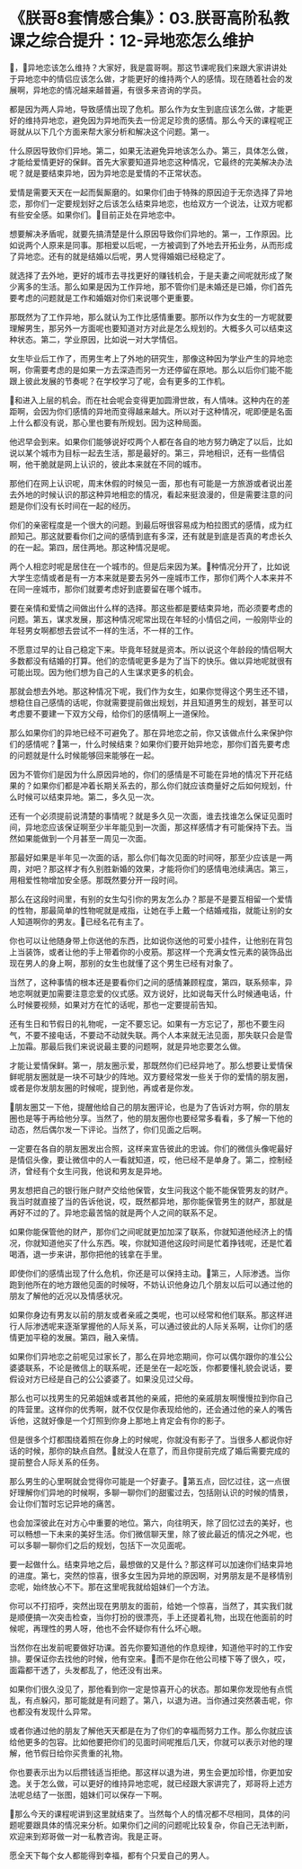 # 《朕哥8套情感合集》：03.朕哥高阶私教课之综合提升：12-异地恋怎么维护

🎼，🎼异地恋该怎么维持？大家好，我是震哥啊。那这节课呢我们来跟大家讲讲处于异地恋中的情侣应该怎么做，才能更好的维持两个人的感情。现在随着社会的发展啊，异地恋的情况越来越普遍，有很多来咨询的学员。

都是因为两人异地，导致感情出现了危机。那么作为女生到底应该怎么做，才能更好的维持异地恋，避免因为异地而失去一份泥足珍贵的感情。那么今天的课程呢正哥就从以下几个方面来帮大家分析和解决这个问题。第一。

什么原因导致你们异地。第二，如果无法避免异地该怎么办。第三，具体怎么做，才能给爱情更好的保鲜。首先大家要知道异地恋这种情况，它最终的完美解决办法呢？就是要结束异地，因为异地恋是爱情的不正常状态。

爱情是需要天天在一起而鬓厮磨的。如果你们由于特殊的原因迫于无奈选择了异地恋，那你们一定要规划好之后该怎么结束异地恋，也给双方一个说法，让双方呢都有些安全感。如果你们。🎼目前正处在异地恋中。

想要解决矛盾呢，就要先搞清楚是什么原因导致你们异地的。第一，工作原因。比如说两个人原来是同事。那相爱以后呢，一方被调到了外地去开拓业务，从而形成了异地恋。还有的就是结婚以后呢，男人觉得婚姻已经稳定了。

就选择了去外地，更好的城市去寻找更好的赚钱机会，于是夫妻之间呢就形成了聚少离多的生活。那么如果是因为工作异地，那不管你们是未婚还是已婚，你们首先要考虑的问题就是工作和婚姻对你们来说哪个更重要。

那既然为了工作异地，那么就认为工作比感情重要。那所以作为女生的一方呢就要理解男生，那另外一方面呢也要知道对方对此是怎么规划的。大概多久可以结束这种状态。第二，学业原因，比如说一对大学情侣。

女生毕业后工作了，而男生考上了外地的研究生，那像这种因为学业产生的异地恋啊，你需要考虑的是如果一方去深造而另一方还停留在原地。那么以后你们能不能跟上彼此发展的节奏呢？在学校学习了呢，会有更多的工作机。

🎼和进入上层的机会。而在社会呢会变得更加圆滑世故，有人情味。这种内在的差距啊，会因为你们感情的异地而变得越来越大。所以对于这种情况，呢即便是名面上什么都没有说，那心里也要有所规划。因为这种局面。

他迟早会到来。如果你们能够说好哎两个人都在各自的地方努力确定了以后，比如说以某个城市为目标一起去生活，那是最好的。第三，异地相识，还有一些情侣啊，他干脆就是网上认识的，彼此本来就在不同的城市。

那他们在网上认识呢，周末休假的时候见一面，那也有可能是一方旅游或者说出差去外地的时候认识的那这种异地相恋的情况，看起来挺浪漫的，但是需要注意的问题是你们没有长时间在一起的经历。

你们的亲密程度是一个很大的问题。到最后呀很容易成为柏拉图式的感情，成为红颜知己。那这就要看你们之间的感情到底有多深，还有就是到底是否真的考虑长久的在一起。第四，居住两地。那这种情况是呢。

两个人相恋时呢是居住在一个城市的。但是后来因为某。🎼种情况分开了，比如说大学生恋情或者是有一方本来就是要去另外一座城市工作，那你们两个人本来并不在同一座城市，那你们就要考虑好到底要留在哪个城市。

要在亲情和爱情之间做出什么样的选择。那这些都是要结束异地，而必须要考虑的问题。第五，谋求发展，那这种情况呢常出现在年轻的小情侣之间，一般刚毕业的年轻男女啊都想去尝试不一样的生活，不一样的工作。

不愿意过早的让自己稳定下来。毕竟年轻就是资本。所以说这个年龄段的情侣啊大多数都没有结婚的打算。他们的恋情呢更多是为了当下的快乐。做以异地呢就很有可能出现。因为他们想为自己的人生谋求更多的机会。

那就会想去外地。那这种情况下呢，我们作为女生，如果你觉得这个男生还不错，想稳住自己感情的话呢，你就需要提前做出规划，并且知道男生的规划，甚至可以考虑要不要建一下双方父母，给你们的感情啊上一道保险。

那么如果你们的异地已经不可避免了。那在异地恋之前，你又该做点什么来保护你们的感情呢？🎼第一，什么时候结束？如果你们要开始异地恋，那你们首先要考虑的问题就是什么时候能够回来能够在一起。

因为不管你们是因为什么原因异地的，你们的感情是不可能在异地的情况下开花结果的？如果你们都是冲着长期关系去的，那么你们就应该商量好之后如何规划，什么时候可以结束异地。第二，多久见一次。

还有一个必须提前说清楚的事情呢？就是多久见一次面，谁去找谁怎么保证见面时间，异地恋应该保证啊至少半年能见到一次面，那这样感情才有可能保持下去。当然如果能做到一个月甚至一周见一次面。

那最好如果是半年见一次面的话，那么你们每次见面的时间呀，那至少应该是一两周，对吧？那这样才有久别胜新婚的效果，才能将你们的感情电池续满店。第三，用相爱性物增加安全感。那既然要分开一段时间。

那么在这段时间里，有别的女生勾引你的男友怎么办？那是不是要互相留一个爱情的性物，那最简单的性物呢就是戒指，让她在手上戴一个结婚戒指，就能让别的女人知道啊你的男友。🎼已经名花有主了。

你也可以让他随身带上你送他的东西，比如说你送他的可爱小挂件，让他别在背包上当装饰，或者让他的手上带着你的小皮筋。那这样一个充满女性元素的装饰品出现在男人的身上啊，那别的女生也就懂了这个男生已经有对象了。

当然了，这种事情的根本还是要看你们之间的感情兼顾程度，第四，联系频率，异地恋啊就更加需要注意恋爱的仪式感。双方说好，比如说每天什么时候通电话，什么时候要视频，如果对方在忙的话呢，那也一定要提前告知。

还有生日和节假日的礼物呢，一定不要忘记。如果有一方忘记了，那也不要生闷气，不要不接电话，不要动不动就失联。两个人本来就无法见面，那失联只会是雪上加霜。那最后我们来说说最主要的问题啊，就是异地恋要怎么做。

才能让爱情保鲜。第一，朋友圈示爱，那既然你们已经异地了。那么想要让爱情保鲜呢朋友圈就是一块不可缺少的阵地。双方要经常发一些关于你的爱情的朋友圈，或者是你发朋友圈的时候呢，提到他，再或者是你发。

🎼朋友圈艾一下他，提醒他给自己的朋友圈评论，也是为了告诉对方啊，你的朋友圈也是等于再给他分享。当然了，他的朋友圈你也要经常多看看，多了解一下他的动态，然后偶尔发一下评论。当然了，你们见面之后啊。

一定要在各自的朋友圈发出合照，这样来宣告彼此的忠诚。你们的微信头像呢最好是情侣头像，要让微信中的人一看就知道，哎，他已经不是单身了。第二，控制经济，曾经有个女生问我，他说和男友是异地。

男友想把自己的银行账户财产交给他保管，女生问我这个能不能保管男友的财产。我当时就直接了当的告诉他说，哎，既然都异地，那你能保管男生的财产，那就是再好不过的了。异地恋最苦恼的就是两个人之间的联系不足。

如果你能保管他的财产，那你们之间呢就更加加深了联系，你就知道他经济上的情况，你就知道他买了什么东西。唉，你就知道他这段时间是忙着挣钱呢，还是忙着喝酒，退一步来讲，那你把他的钱拿在手里。

即使你们的感情出现了什么危机，你还是可以保持主动。🎼第三，人际渗透。当你跑到他所在的地方跟他见面的时候呀，不妨认识他身边几个朋友以后可以通过他的朋友了解他的近况以及情感状况。

如果你身边有男友以前的朋友或者亲戚之类呢，也可以经常和他们联系。那这样进行人际渗透呢来逐渐掌握他的人际关系，可以通过彼此的人际关系啊，让你们的感情更加平稳的发展。第四，融入亲情。

如果你们异地恋之前呢见过家长了，那么在异地恋期间，你可以偶尔跟你的准公公婆婆联系，不论是微信上的联系呢，还是坐在一起吃饭，你都要懂礼貌会说话，要假设对方已经是自己的公公婆婆了。如果没见过父母。

那么也可以找男生的兄弟姐妹或者其他的亲戚，把他的亲戚朋友啊慢慢拉到你自己的阵营里。这样你的优秀啊，就不仅仅是你表现给他的，还会通过他的亲人的嘴告诉他，这就好像是一个灯照到你身上那地上肯定会有你的影子。

但是很多个灯都围绕着照在你身上的时候呢，你就没有影子了。当很多人都说你好话的时候，那你的缺点自然。🎼就没人在意了，而且你提前完成了婚后需要完成的提前整合人际关系的任务。

那么男生的心里啊就会觉得你可能是一个好妻子。🎼第五点，回忆过往，这一点很好理解你们异地的时候啊，多聊一聊你们的甜蜜过去，包括刚认识的时候的情景，会让你们暂时忘记异地的痛苦。

也会加深彼此在对方心中重要的地位。第六，向往明天，除了回忆过去的美好，也可以畅想一下未来的美好生活。你们微信聊天里，除了彼此最近的情况之外呢，也可以多聊一聊你们之后的规划，包括下一次见面呢。

要一起做什么。结束异地之后，最想做的又是什么？那这样可以加速你们结束异地的进度。第七，突然的惊喜，很多女生因为异地的原因啊，对男朋友是不是移情别恋呢，始终放心不下。那在这里呢我就给姐妹们一个方法。

你可以不打招呼，突然出现在男朋友的面前，给她一个惊喜，当然了，其实我们就是顺便搞一次突击检查，当你打扮的很漂亮，手上还提着礼物，出现在他面前的时候呢，再理性的男人呀，他也不会怀疑你有什么坏心眼。

当然你在出发前呢要做好功课。首先你要知道他的作息规律，知道他平时的工作安排。要保证你去找他的时候，他有空来。🎼而不是你在他公司楼下等了很久，哎，面霜都干透了，头发都乱了，他还没有出来。

如果你们很久没见了，那他看到你一定是惊喜开心的状态。那如果你发现他有点慌乱，有点躲闪，那可能就是有问题了。第八，以退为进。当你通过突然袭击呢，你也都没有发现什么异常。

或者你通过他的朋友了解他天天都是在为了你们的幸福而努力工作。那么你就应该给他更多的包容。比如他要把你们的见面时间呢推后几天，你就可以表示对他的理解，他节假日给你买贵重的礼物。

你也要表示出为以后攒钱适当拒绝。那这样以退为进，男生会更加珍惜，你更加安逸。关于怎么做，可以更好的维持异地恋呢，就已经跟大家讲完了，郑哥将上述方法呢总结了一张图，姐妹们可以保存一下啊。

🎼那么今天的课程呢讲到这里就结束了。当然每个人的情况都不尽相同，具体的问题呢要跟具体的情况来分析。如果你们之间的问题呢比较复杂，你自己无法判断，欢迎来到郑哥做一对一私教咨询。我是正哥。

愿全天下每个女人都能得到幸福，都有个只爱自己的男人。